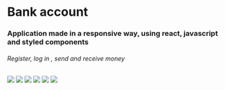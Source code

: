 <h1>Bank account</h1>

<h3>Application made in a responsive way, using react, javascript and styled components</h3>

<h6>Register, log in , send and receive money</h6>

<div display="flex" >
<img src="https://lh3.googleusercontent.com/lD49R5Z2I0rgMH6TJgmd4B1LabVPRaDE_zfEOq6gW4wVEbzC4jSad4Xctb_rFzD8T_uNByATGmY7wO_N29tzDbMcptlALobd-ViEp1K2KD6_3uryZnnaC4TZuv-QxWHt85alVe4vPsnv78tOqbxAa3oNkka67q7FFxFl5_efBMY-cERuHarangoW6RGOVSH0vjuD58w7DwzevtqbnPST8Aun6MZzdFcVXaA7nDPqJT0LZociaRclm7frSXfEyIcaWdWurIPTDlseS-qNO-I9o53M1tsxy5me5fQgN_SwxuxcDiQ1rDS6BBsIOSVl9TLcMH827GuJocL-eGLf9gUruQgK1Ic3E7qfhB9zMlH6N11tuYBnXRxArQROSlENMao7-4en0m3Y_heNus264VZ_sR_XS-cs6q5p0k6vl2kwOmo44b24CPHu-qatohuW3cXby3YudtNf74wWkL9uQ9UUIE74p5f9ViRYKqQpU0ynS6r2JTarog1_xuIZ-Yu3344k5cTolv9XvXc1Q5XInuOiJZql4KYOFyLFYunBobGwfupfZYEK8hcb86TKH2SngHOK3xOTuz-KIZyHyuZh6E3R546pUkaF1GOWRmAWMy0cyHGKDWbxtBhAO7IUOr1ilAkY0Elen9g7BG90fiynl0kCZ_upVdqwYVR23TJUQHz1WMvPafdXUJyVlNph7hwYBNZ-ATEAxrhyyXcHNmkJ2DWBN3gxXIUD-CkFYvHfF4DeOL4sctz84N3Ks4k20d12KumkfWSHkh8ZCZ9j4HpTS4Oj57_JaSQBTqAcZbEakAshQexcN6gHsLGHYYMCSRG5rJxKq7oELmFGuZbS_ED0BbarrCyVVaGFgs_eVEk-9M1Bn60rGvSxDMA7gTWimWrz4MNhZ1HAneB3OY6X6y7hGlDmlY0JgSRpBTB3RBQMon5ZxA03Km1yh0GaV3cBVkIgj9zJ08Cfg8Ozgow5=w233-h413-no?authuser=1" />
<img src="https://lh3.googleusercontent.com/UTjYso9n0eFlGW3M5jK7iq7F0yt5g0d3TcETf24DEcyNdbkJAJtUpYvTspOFKI5DGVcdeHZUPNBQpcqG7jgKFEn0X7G98Z4V49ifEYSYDBdwvS892IWcf0dJO_grthBgv8exX-OB5aOPRUrk5c4DoFylGJB9jYbHApLGP3CtXN_a9BdEj5dRJwpPaqUVwk5lVc5dfUWTc5SLPzGwmC9OipAIECnhPcjwCpJ9_XAIFPTW9gt8P8HqPfbEvv7nidfB0OdsbnFCyly6xgXLQOb93OzS9rqagPqxIItm6VyGm3u6NSbvCAtBJ9KqaoOLL8sxea7Bq_GErPeKrVqbydd6spn-81bY-B2Vrk_b_MBuuqq6WdWXwusbtnJau0rmul5OWGRG4Qp1mnjrBAsE_tPuA2yHStyht0fq1e8WDDevVKsDyOFt7cH5QqjbEa0eQDMmiS-MF5LaABAAknBC_3hesj7uDiabRNXyPghs-ihyOOFOlveiN9Y0rKMEfEK5Cl9Pfgopd-KboQ0wJIhdSH2atSLfOtm4BUbBIzm-HTYC_o4wAN_gDewY9tMmzDoeidvZQJ4653Au0xiKNReW8VgHwtE4EpWKIk18-DvRUlTD_UkGyMLK9QUUyxGj396q0Ep7GcdUn4y692N7s1I4d2epl7PORd5YSaAkS4diGfCQS2pkZsGujm1vmhEJKdrou2IYEBLN1ezwywi97p4VJfi87sTQ3VQSDgnKUpb4cg_ZRaOIcBM8wDrTSWIca2RjAFvCLa6fyo_hJoUrWWVlow6blIdhMW-ufjbJRKUCOTeYWFm8Pkp361Q7dazOYmXEZj2XqtKnx3_vUrFNinZbalTp2XBwSNPD0N2oQQ7S4EBl5BRLHR-XvXBDscvGLJhhAB07KLGW1vgqGBR-KTTQqqOABESPEZcRc3Vp0ZuFvEPQ5Cij5VPoy4hxaOAaPLmoJEdpnKaiSL2xT-ir=w235-h411-no?authuser=1" />
<img src="https://lh3.googleusercontent.com/9EvbvF3kSvwZ-CPzZZsPiNyiAzwSnAIsJDwKYz3Ba-423vcIIIAkV2GI4G-Dvlxwv09OxTIOLVDnork_x60_DTnF8OXahf2th2NlrKFMXNWqvkm6KQzq19NmGw1pXCm1Xy2WBs5B8r0LLcgPqODwNPV5fEhXXiT0Y9ZUx20JwqPjXrTsIsP_5eA2lfMC3uf9kkzGCacJI1GtSo4hmaTal8qQofmSorrrIfjV0L_NepDMNgIblc9_7uWeRsSwRE5rWi4RPDjqgKIGi_0oq63oTY15QB28zpxcCY-vYmzjmKzpex7UERBTtzBf4fCYjMrqpMd-lXgBcWlWNApQ8GbUTxGb2DywPKAjI-IPqBG0OBtI_sFG777R-rRMm_Uhh5-VRri8yIWKC3Ocdd2mnjAxvt1ekNh90AvCNAYiR6jNe114xFX1JpMU4kU6mL_og7ixHtn5qM0MxPc4iAah0ySVcITEIOsZWLU4uAYQBqJHPK4uYGvrJh0gMVcylj6NZAZn5jOM9a_o3CDN4xR4L1mpgbu4mFQS6S3YnlNNY11I4zXTHXHj-EIBBcfvF1PWNCMdW1Ng1k5yP2DTKG3yIHrjjDJ00e8RmmtyKPjMirUDzLjY3xnEWPn04KTTWKMo34x2-BVM7OwpWZFpFhJgi543O6pVTiVU6d9sOEL3j-mN2-HLMEu1ROjJPe-OUHOA9iMqUDYJUxWbHYE9AjCIhb4LA2mADPWxvE5rLby8PYJ5D4VV5OkjzWSbePTporO6ADKzJFhus6jZcHBEORsx01S4IvcWgzezs8VK68x8r79EDnA2h1YxmIftqzVKW69Kt1gKxVSI6JBx1G1jChkHoxwYwmZ2uvtwRvC3FJwo98LWBb9v5jQHLn7jqjBwOM7Y1HDukU0c-Sx22yMApSNu93Bke2CaTaoy5Nf0Sivpk40wyAgLIdoUf8dYzJObEOErg-UlCMcMz0lbfPEc=w233-h413-no?authuser=1" />
<img src="https://lh3.googleusercontent.com/3yu0ICm7OTwW58Rl7IhGiki0NjIOG6ifXCcyYlyLlCMa2mF9HJ136nLhJ1ZCdEg-u4JwX9g7ObjsWfq-XUU1UyTzVCteoYetiI_5016HQTNrDch8StA49RWjYpaP_NDfYu7ft9hxFGIWanRmm68biJuoE-704RkuDjROfUjXtb5SXAXFfvDjEssnse8q5WSoN5KIDWcb58MJUoYOACbUyXsBnbJ2z79UO2KKGYJObpdcvecKj8Dz-0dBVe0NaRLL3IDjejuHztugqKxBBaPfYK2yk25Gu6FOzhdnQTMPetIw2N3ksmoac1U5lvoS3kI_JVCPNVR1lR3kPqKnhs-n19CpInz2NiO7hlKk9FF3FDamgcQ6EIJX6NKOMgFBp_0CzAz4HVDzz7KSyKfHVMezgWUFuMBLGsLBUnfeJkajAUg4-q84UqA_rfnmNJm3f-ErQpl8rdZ-T88C7vi8bMpvvYdF9-_7mtcpY5AwfJk_7ToexHOO0VK60XzOr7DiwCjFVQaHlnnaGptCnP_KnjmeC8utLiK4Bnx3iUYo8AxgbZT859u8cLR6IyhTloAXLulq8JdvzixqQSL7wkm_kq_Kt-O-Q6sgE4nCmSPi_rrYR9oxbRVIgid7sk5l1fUE-LC4ZJEuFGUSvjhe9cXhKDVxHk0bzVoklbEkRMTETUuAvgECKA0AXyTYnKKWcXILPXbiQoYsYInwSJvFJlxioQev1xnqnfkww-i299x_iPy0iXOaVFifCQBw1xB_N2qsztM3XJvfa3nCEZcmJ8PC-WMZCedhTx1O3bGd84caGDb5DqA4HnVYnQiGi5M6DgbmEUjhK6yKQAiCu44_vw7AXRdE2bdyGP-6JoNMmEIyXlLZ1DFED3WuvY9N31B0ENAzLlg2V9u7WbCxwntS9_JlPjGbdT-IxCjaZ2oQbHbYsIx92_snysdjYTBv_EdL6qCrM6U5NOu8eRr31F9i=w231-h411-no?authuser=1" />
<img src="https://lh3.googleusercontent.com/1NPwielrTCdpWoNPWtoogkyjOb_TmkiqgXFO2gPZfnASrVkEfDMmsfyWJZIpnLQ8IlYAZlITk82mj9brgCafSZY_Es4iS4UgEFBymLUrnpI_TM-E8kTnP2l3xcttp-jwIOre1zZNZkYq6RhI_OEIHn6x-nkicx3E_z7sOwzRCZlo4S0DAPuQJaMk_Hk06IPdru9wKiIHK71qYcXqczhisSl0C8kOR_mmpsmbinFVL_RMR_5CGQ5pDs-vbBkk77pOlxDqm7qk-c35vreWLBz6ru_Ds9RwVNG4pAHLK-Axtz6KToRwcM4vZR4CV6CUq5xRrpxC_-3vukhtvVNngPRBb3WkZYIBwrD97kWvPcLBM0-6GTw6GozhwCrROCOghy2GSbElU6MxmPyyV0YrtyB_qgyA7psCbuNHsZJkxB-hSx-gPDzkG4eusQvoJ0t7eh4LBiCuRr5uTATbdCjboZG2cYOlAsGpTUd0g1Ytr_88SKCKl5ZlTaO0h3Ed9HE-rT2eayQDr4O0nafWPNN66ewDQ9xLvtKxgtKoVyuSt_6DVp5JWQZUQ1oW0oM_JJIEqTsagBtufKRpQnI9KFo3dqp2Dcbgy9WbIGpRKIznsjqqXL_gQg8JewmongRIZMiEj7pXuguiAUuQkylhkdBizbFAm4YfFKPpqmGONkXNCpcvPSl0j9vJSOD_5svIGq8CvxVNZ_Z5YaWMChV7dB6F4UNKXAouksEdX3EnUshFmywOHBFYgzZuP3yefhfitbNFPRdIbZiMVVyC_eTjEKag__VP9e3ET5NNVxb7pcqUxUIFVwKLLNeFFaBVG22dH7vMnI002M-NK6McIMaOxGRwcwn9zjaHu-SPPiCAEwHVJ3rD3J9Oe-jYsgimr1xq46Eqq5Haocy66HTlbUnFgz5RoF-09IMHC8Y_lPOi446lir3dL1lGZhR5k6PDZZ2yJVWOcWk_4Md_70B-siDZ=w228-h411-no?authuser=1" />
<img src="https://lh3.googleusercontent.com/dUqE6pfA4CG2wqekOl9lQMD7_JNq9hEXI7i7Vld3kL4028OT5NOniyJ_M71R7wLtqQr8_Ll5N88-i_BWHjQKrwx4DJYEq5eTtPLu1Wd3eDNuE4xrcjLWwIo6_0xaA4xMi7MAiUZfZityJa0H5a_tebRCoglII1z3FmMXIK1hbIGtmbAPruMevrTpWSMV6fcRGIkh4kn19H4GpDChVMYmk5WV3mqYSST-rur5HnddJ05qxV8yASr5hAFb0vwuqvZUWXwEBTUR91Y5dlJjXuQBeYMNOhgZqIMIJi8kxLBT-DEZW_auQDu8ipNeXusV38yMowOykCmbgtQ8y616EnE71xOlXGowKGbVwDpeSZQovnL-S15l70k3w8hV6p6Wn1LNy8nxFx6Trb-EvNLMu5LsbbzO9lhOSSp4FjV001J1I_i4weialch8QRp0t2YrsZbj7ypQmB1r0jSTCXlcLkjeL4I7yo52DmsWAahKa-zsYlDIi7fiw7NfnDJY1zEQanq5lV929kXxR5xmtoGCHGvCW4BvBQXB3CFOp2jlzcp47gj6J6WgrcVo2afRvbTozuB8tz3nFi794gF8YVp2EAKsqCsHeziKj69X9LHg1ysWvRyb1K3jNmtOSUar9qC76_WaYOcyql3PWNst9iHC9T7XWsFUIDJ-zCRMqgphaoxcBCRClt2OTq-BY469SUct0LH2_mIOoP7C11obVR4rcEG0OrLfF9gEEfmcPZmjZh6yDAQN5VDVpVCJh3z2y4v_ykei-nKFkgy3x5WGHQ9w3mg6jkD-gmo0o56mi-jUxQXDAImTiZBWxSu42DKN7gXkYE7tFPS9WhKo1ZLB99ZXes4KEbcA1CpHV6rpB26OFyyo3Bg6J6Dh69Dpj3Eq_yC0mXUw2PNBaNJWjoBiu6HNVJDpAGp5yDBG8T1ZbsVaiybCL-TQP2ECb188dvSxH6H8N3wnVJhd63SUeryC=w230-h414-no?authuser=1" />



</div>

